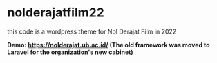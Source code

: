 # nolderajatfilm22
this code is a wordpress theme for Nol Derajat Film in 2022

**Demo: https://nolderajat.ub.ac.id/ (The old framework was moved to Laravel for the organization's new cabinet)**
